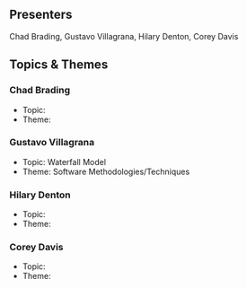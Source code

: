 ## Presenters

Chad Brading, Gustavo Villagrana, Hilary Denton, Corey Davis

## Topics & Themes

### Chad Brading

* Topic:
* Theme:

### Gustavo Villagrana

* Topic:  Waterfall Model
* Theme:  Software Methodologies/Techniques

### Hilary Denton

* Topic:
* Theme:

### Corey Davis

* Topic:
* Theme: 
